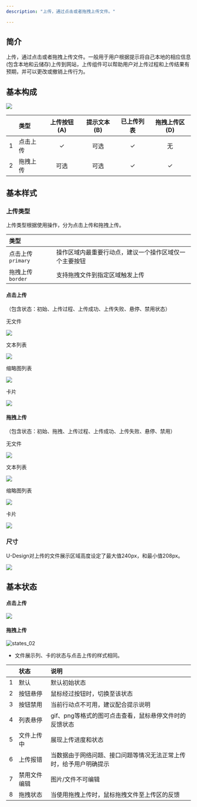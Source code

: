 ```yaml
---
description: "上传，通过点击或者拖拽上传文件。"

---
```


<!--副标题具体写法见源代码模式-->



## 简介

上传，通过点击或者拖拽上传文件。一般用于用户根据提示将自己本地的相应信息(包含本地和云储存)上传到网站，上传组件可以帮助用户对上传过程和上传结果有预期，并可以更改或撤销上传行为。

## 基本构成

![](../../../images/Upload/forms_01.png)

|      | 类型     | 上传按钮(A) | 提示文本(B) | 已上传列表 | 拖拽上传区(D) |
| :--: | :------- | :---------: | :---------: | :--------: | :-----------: |
|  1   | 点击上传 |      ✓      |    可选     |     ✓      |      无       |
|  2   | 拖拽上传 |    可选     |    可选     |     ✓      |       ✓       |



## 基本样式

### 上传类型

上传类型根据使用操作，分为点击上传和拖拽上传。

| 类型               |                                                        |
| :----------------- | :----------------------------------------------------- |
| 点击上传 `primary` | 操作区域内最重要行动点，建议一个操作区域仅一个主要按钮 |
| 拖拽上传 `border`  | 支持拖拽文件到指定区域触发上传                         |

#### 点击上传

（包含状态：初始、上传过程、上传成功、上传失败、悬停、禁用状态）

无文件

![](../../../images/Upload/styles_011.png)

文本列表

![](../../../images/Upload/styles_01.png)

缩略图列表

![](../../../images/Upload/styles_012.png)

卡片

![](../../../images/Upload/styles_013.png)

#### 拖拽上传

（包含状态：初始、拖拽、上传过程、上传成功、上传失败、悬停、禁用）

无文件

![](../../../images/Upload/styles_02.png)

文本列表

![](../../../images/Upload/styles_022.png)

缩略图列表

![](../../../images/Upload/styles_023.png)

卡片

![](../../../images/Upload/styles_024.png)

### 尺寸

U-Design对上传的文件展示区域高度设定了最大值240px，和最小值208px。

![](../../../images/Upload/styles_03.png)



## 基本状态

#### 点击上传

![](../../../images/Upload/states_01.png)

#### 拖拽上传

![states_02](../../../images/Upload/states_02.png)

- 文件展示列、卡的状态与点击上传的样式相同。

|      | 状态         | 说明                                                         |
| ---- | :----------- | :----------------------------------------------------------- |
| 1    | 默认         | 默认初始状态                                                 |
| 2    | 按钮悬停     | 鼠标经过按钮时，切换至该状态                                 |
| 3    | 按钮禁用     | 当前行动点不可用，建议配合提示说明                           |
| 4    | 列表悬停     | gif、png等格式的图可点击查看，鼠标悬停文件时的反馈状态       |
| 5    | 文件上传中   | 展现上传进度和状态                                           |
| 6    | 上传报错     | 当数据由于网络问题、接口问题等情况无法正常上传时，给予用户明确提示 |
| 7    | 禁用文件编辑 | 图片/文件不可编辑                                            |
| 8    | 拖拽状态     | 当使用拖拽上传时，鼠标拖拽文件至上传区的反馈                 |







